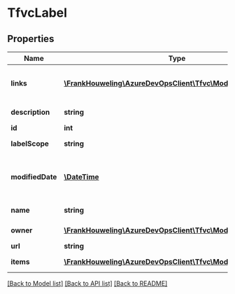 # TfvcLabel

## Properties
Name | Type | Description | Notes
------------ | ------------- | ------------- | -------------
**links** | [**\FrankHouweling\AzureDevOpsClient\Tfvc\Model\ReferenceLinks**](ReferenceLinks.md) | Collection of reference links. | [optional] 
**description** | **string** | Label description. | [optional] 
**id** | **int** | Label Id. | [optional] 
**labelScope** | **string** | Label scope. | [optional] 
**modifiedDate** | [**\DateTime**](\DateTime.md) | Last modified datetime for the label. | [optional] 
**name** | **string** | Label name. | [optional] 
**owner** | [**\FrankHouweling\AzureDevOpsClient\Tfvc\Model\IdentityRef**](IdentityRef.md) | Label owner. | [optional] 
**url** | **string** | Label Url. | [optional] 
**items** | [**\FrankHouweling\AzureDevOpsClient\Tfvc\Model\TfvcItem[]**](TfvcItem.md) | List of items. | [optional] 

[[Back to Model list]](../README.md#documentation-for-models) [[Back to API list]](../README.md#documentation-for-api-endpoints) [[Back to README]](../README.md)


